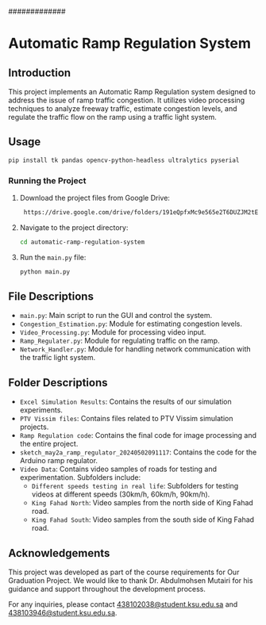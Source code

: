 #############
# Automatic Ramp Regulation System

## Introduction

This project implements an Automatic Ramp Regulation system designed to address the issue of ramp traffic congestion. It utilizes video processing techniques to analyze freeway traffic, estimate congestion levels, and regulate the traffic flow on the ramp using a traffic light system.

## Usage

```bash
pip install tk pandas opencv-python-headless ultralytics pyserial
```

### Running the Project

1. Download the project files from Google Drive:

   ```bash
    https://drive.google.com/drive/folders/191eQpfxMc9e565e2T6DUZJM2tEdVbnbd?usp=drive_link
   ```

2. Navigate to the project directory:

   ```bash
   cd automatic-ramp-regulation-system
   ```

3. Run the `main.py` file:

   ```bash
   python main.py
   ```

## File Descriptions

- `main.py`: Main script to run the GUI and control the system.
- `Congestion_Estimation.py`: Module for estimating congestion levels.
- `Video_Processing.py`: Module for processing video input.
- `Ramp_Regulater.py`: Module for regulating traffic on the ramp.
- `Network_Handler.py`: Module for handling network communication with the traffic light system.

## Folder Descriptions

- `Excel Simulation Results`: Contains the results of our simulation experiments.
- `PTV Vissim files`: Contains files related to PTV Vissim simulation projects.
- `Ramp Regulation code`: Contains the final code for image processing and the entire project.
- `sketch_may2a_ramp_regulator_20240502091117`: Contains the code for the Arduino ramp regulator.
- `Video Data`: Contains video samples of roads for testing and experimentation. Subfolders include:
  - `Different speeds testing in real life`: Subfolders for testing videos at different speeds (30km/h, 60km/h, 90km/h).
  - `King Fahad North`: Video samples from the north side of King Fahad road.
  - `King Fahad South`: Video samples from the south side of King Fahad road.

## Acknowledgements

This project was developed as part of the course requirements for Our Graduation Project. We would like to thank Dr. Abdulmohsen Mutairi for his guidance and support throughout the development process.

For any inquiries, please contact 438102038@student.ksu.edu.sa and 438103946@student.ksu.edu.sa.
